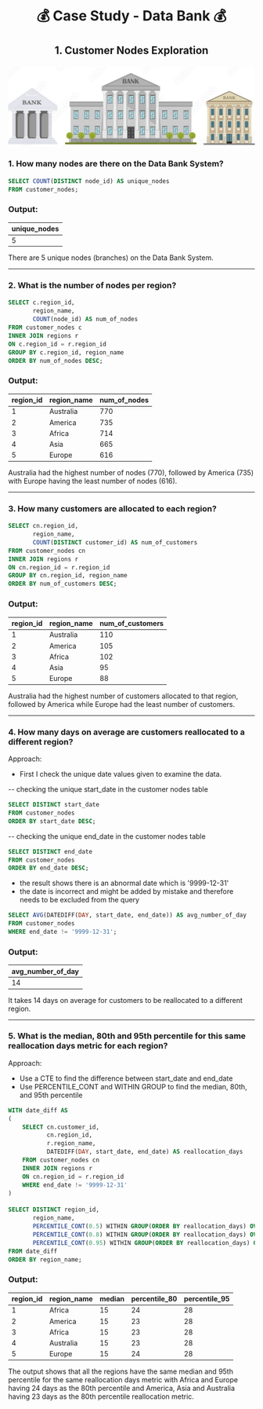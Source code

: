 # <p align="center" style="margin-top: 0px;">💰 Case Study - Data Bank 💰
## <p align="center">  1. Customer Nodes Exploration

![bank image](data%20bank.jpeg)

### 1. How many nodes are there on the Data Bank System?

```sql
SELECT COUNT(DISTINCT node_id) AS unique_nodes
FROM customer_nodes;
```
### Output:
|unique_nodes |
| -- |
|5|

There are 5 unique nodes (branches) on the Data Bank System.
  
 ---

### 2. What is the number of nodes per region?

```sql
SELECT c.region_id,
	   region_name,
	   COUNT(node_id) AS num_of_nodes
FROM customer_nodes c
INNER JOIN regions r
ON c.region_id = r.region_id
GROUP BY c.region_id, region_name
ORDER BY num_of_nodes DESC;
```

### Output:
region_id | region_name | num_of_nodes
-- | -- | -- 
1 | Australia | 770
2 | America | 735
3 | Africa | 714
4 | Asia | 665
5 | Europe | 616

Australia had the highest number of nodes (770), followed by America (735) with Europe having the least number of nodes (616).

---

### 3. How many customers are allocated to each region?

```sql
SELECT cn.region_id,
	   region_name,
	   COUNT(DISTINCT customer_id) AS num_of_customers
FROM customer_nodes cn
INNER JOIN regions r
ON cn.region_id = r.region_id
GROUP BY cn.region_id, region_name
ORDER BY num_of_customers DESC;
```
### Output:

region_id | region_name | num_of_customers
-- | -- | -- 
1 | Australia | 110
2 | America | 105
3 | Africa | 102
4 | Asia | 95
5 | Europe | 88

Australia had the highest number of customers allocated to that region, followed by America while Europe had the least number of customers.

---

### 4. How many days on average are customers reallocated to a different region?

Approach:

* First I check the unique date values given to examine the data.
  
-- checking the unique start_date in the customer nodes table

```sql
SELECT DISTINCT start_date
FROM customer_nodes
ORDER BY start_date DESC;
```

-- checking the unique end_date in the customer nodes table

```sql
SELECT DISTINCT end_date
FROM customer_nodes
ORDER BY end_date DESC;
```
* the result shows there is an abnormal date which is '9999-12-31'
* the date is incorrect and might be added by mistake and therefore needs to be excluded from the query

```sql
SELECT AVG(DATEDIFF(DAY, start_date, end_date)) AS avg_number_of_day
FROM customer_nodes
WHERE end_date != '9999-12-31';
```
### Output:

|avg_number_of_day |
| -- |
|14|

It takes 14 days on average for customers to be reallocated to a different region.

---

### 5. What is the median, 80th and 95th percentile for this same reallocation days metric for each region?

Approach:

* Use a CTE to find the difference between start_date and end_date
* Use PERCENTILE_CONT and WITHIN GROUP to find the median, 80th, and 95th percentile

```sql
WITH date_diff AS
(
	SELECT cn.customer_id,
		   cn.region_id,
		   r.region_name,
		   DATEDIFF(DAY, start_date, end_date) AS reallocation_days
	FROM customer_nodes cn
	INNER JOIN regions r
	ON cn.region_id = r.region_id
	WHERE end_date != '9999-12-31'
)

SELECT DISTINCT region_id,
	   region_name,
	   PERCENTILE_CONT(0.5) WITHIN GROUP(ORDER BY reallocation_days) OVER(PARTITION BY region_name) AS median,
	   PERCENTILE_CONT(0.8) WITHIN GROUP(ORDER BY reallocation_days) OVER(PARTITION BY region_name) AS percentile_80,
	   PERCENTILE_CONT(0.95) WITHIN GROUP(ORDER BY reallocation_days) OVER(PARTITION BY region_name) AS percentile_95
FROM date_diff
ORDER BY region_name;
```
### Output:

region_id | region_name | median | percentile_80 | percentile_95
--| -- | -- | -- | --
1 | Africa | 15 | 24 | 28
2 | America | 15 | 23 | 28
3 | Africa | 15 | 23 | 28
4 | Australia | 15 | 23 | 28
5 | Europe | 15 | 24 | 28

The output shows that all the regions have the same median and 95th percentile for the same reallocation days metric with Africa and Europe having 24 days as the 80th percentile and America, Asia and Australia having 23 days as the 80th percentile reallocation metric.
